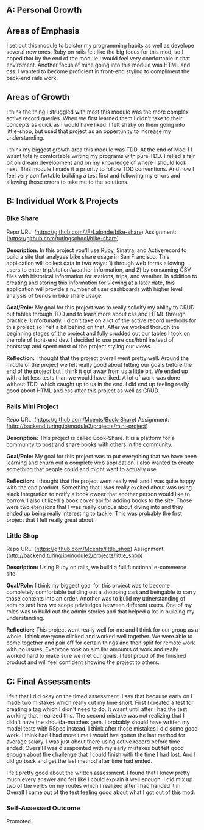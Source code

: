 ## A: Personal Growth
## Areas of Emphasis
I set out this module to bolster my programming habits as well as develope several new ones. Ruby on rails felt like the big focus for this mod, so I hoped that by the end of the module I would feel very comfortable in that enviroment. Another focus of mine going into this module was HTML and css. I wanted to become proficient in front-end styling to compliment the back-end rails work. 

## Areas of Growth
I think the thing I struggled with most this module was the more complex active record queries. When we first learned them I didn't take to their concepts as quick as I would have liked. I felt shaky on them going into little-shop, but used that project as an oppertunity to increase my understanding. 

I think my biggest growth area this module was TDD. At the end of Mod 1 I wasnt totally comfortable writing my programs with pure TDD. I relied a fair bit on dream development and on my knowledge of where I should look next. This module I made it a priority to follow TDD conventions. And now I feel very comfortable building a test first and following my errors and allowing those errors to take me to the solutions. 


## B: Individual Work & Projects

### Bike Share
Repo URL: (https://github.com/JF-Lalonde/bike-share)
Assignment: (https://github.com/turingschool/bike-share)

**Description:** In this project you'll use Ruby, Sinatra, and Activerecord to build a site that analyzes bike share usage in San Francisco. This application will collect data in two ways: 1) through web forms allowing users to enter trip/station/weather information, and 2) by consuming CSV files with historical information for stations, trips, and weather. In addition to creating and storing this information for viewing at a later date, this application will provide a number of user dashboards with higher level analysis of trends in bike share usage.

**Goal/Role:** My goal for this project was to really solidify my ability to CRUD out tables through TDD and to learn more about css and HTML through practice. Unfortunatly, I didn't take on a lot of the active record methods for this project so I felt a bit behind on that. After we worked thorugh the beginning stages of the project and fully crudded out our tables I took on the role of front-end dev. I decided to use pure css/html instead of bootstrap and spent most of the project styling our views. 

**Reflection:** I thought that the project overall went pretty well. Around the middle of the project we felt really good about hitting our goals before the end of the project but I think it got away from us a little bit. We ended up with a lot less tests than we would have liked. A lot of work was done without TDD, which caught up to us in the end. I did end up feeling really good about HTML and css after this project as well as CRUD. 

### Rails Mini Project
Repo URL: (https://github.com/Mcents/Book-Share)
Assignment: (http://backend.turing.io/module2/projects/mini-project)

**Description:** This project is called Book-Share. It is a platform for a community to post and share books with others in the community.

**Goal/Role:** My goal for this project was to put everything that we have been learning and churn out a complete web application. I also wanted to create something that people could and might want to actually use. 

**Reflection:** I thought that the project went really well and I was quite happy with the end product. Something that I was really excited about was using slack integration to notify a book owner that another person would like to borrow. I also utilized a book cover api for adding books to the site. Those were two etensions that I was really curious about diving into and they ended up being really interesting to tackle. This was probably the first project that I felt really great about. 

### Little Shop
Repo URL: (https://github.com/Mcents/little_shop)
Assignment: (http://backend.turing.io/module2/projects/little_shop)

**Description:** Using Ruby on rails, we build a full functional e-commerce site. 

**Goal/Role:** I think my biggest goal for this project was to become completely comfortable building out a shopping cart and beingable to carry those contents into an order. Another was to build my udnerstanding of admins and how we scope privledges between different users. One of my roles was to build out the admin stories and that helped a lot in building my understanding. 

**Reflection:** This project went really well for me and I think for our group as a whole. I think everyone clicked and worked well together. We were able to come together and pair off for certain things and then split for remote work with no issues. Everyone took on similiar amounts of work and really worked hard to make sure we met our goals. I feel proud of the finished product and will feel confident showing the project to others. 

## C: Final Assessments

I felt that I did okay on the timed assessment. I say that because early on I made two mistakes which really cut my time short. First I created a test for creating a tag which I didn't need to do. It wasnt until after I had the test working that I realized this. The second mistake was not realizing that I didn't have the shoulda-matches gem. I probably should have written my model tests with RSpec instead. I think after those mistakes I did some good work. I think had I had more time I would hve gotten the last method for average salary. I was just about there using active record before time ended. Overall I was dissapointed with my early mistakes but felt good enough about the challenge that I could finish with the time I had lost. And I did go back and get the last method after time had ended. 

I felt pretty good about the written assessment. I found that I knew pretty much every answer and felt like I could explain it well enough. I did mix up two of the verbs on my routes which I realized after I had handed it in. Overall I came out of the test feeling good about what I got out of this mod. 

### Self-Assessed Outcome

Promoted. 
